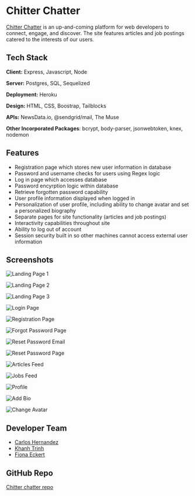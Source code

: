 
# Chitter Chatter

[Chitter Chatter](https://chitterchatterchitterchatter.herokuapp.com/) is an up-and-coming platform for web developers
to connect, engage, and discover. The site features articles and
job postings catered to the interests of our users. 

## Tech Stack

**Client:** Express, Javascript, Node

**Server:**  Postgres, SQL, Sequelized

**Deployment:** Heroku

**Design:** HTML, CSS, Boostrap, Tailblocks

**APIs:** NewsData.io, @sendgrid/mail, The Muse

**Other Incorporated Packages**: bcrypt, body-parser, 
jsonwebtoken, knex, nodemon


## Features

- Registration page which stores new user information in database
- Password and username checks for users using Regex logic
- Log in page which accesses database
- Password encyrption logic within database
- Retrieve forgotten password capability 
- User profile information displayed when logged in
- Personalization of user profile, including ability to change avatar and set a personalized biography
- Separate pages for site functionality (articles and job postings)
- Interactivity capabilities throughout site
- Ability to log out of account
- Session security built in so other machines cannot access external user information


## Screenshots

![Landing Page 1](./screenshots/Landing_Page1.png)

![Landing Page 2](./screenshots/Landing_Page2.png)

![Landing Page 3](./screenshots/Landing_Page3.png)

![Login Page](./screenshots/Login.png)

![Registration Page](./screenshots/Registration.png)

![Forgot Password Page](./screenshots/Registration.png)

![Reset Password Email](./screenshots/Reset_Password_Email.png)

![Reset Password Page](./screenshots/Reset_Password.png)

![Articles Feed](./screenshots/Articles_Feed.png)

![Jobs Feed](./screenshots/Jobs_Feed.png)

![Profile](./screenshots/Profile.png)

![Add Bio](./screenshots/Add_Bio.png)

![Change Avatar](./screenshots/Change_Avatar.png)

## Developer Team

- [Carlos Hernandez](https://www.linkedin.com/in/carloshdzrco/)
- [Khanh Trinh](https://www.linkedin.com/in/khanh-trinh-056501a5/)
- [Fiona Eckert](https://www.linkedin.com/in/fiona-eckert/)

## GitHub Repo

[Chitter chatter repo](https://github.com/fionaeckert/fullstackproject)

